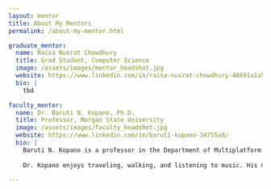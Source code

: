 ```yaml
---
layout: mentor
title: About My Mentors
permalink: /about-my-mentor.html

graduate_mentor:
  name: Raisa Nusrat Chowdhury
  title: Grad Student, Computer Science
  image: /assets/images/mentor_headshot.jpg
  website: https://www.linkedin.com/in/raisa-nusrat-chowdhury-48691a1a5/
  bio: |
    tbd

faculty_mentor:
  name: Dr. Baruti N. Kopano, Ph.D.
  title: Professor, Morgan State University
  image: /assets/images/faculty_headshot.jpg
  website: https://www.linkedin.com/in/baruti-kopano-34755a8/
  bio: |
    Baruti N. Kopano is a professor in the Department of Multiplatform Production in the School of Global Journalism and Communication. He received his Ph.D. in English (Rhetoric and Linguistics) from Indiana University of Pennsylvania. His research interests include popular culture, Black masculinity, and African Americans in the radio industry. Dr. Kopano recently co-edited Soul Thieves: The Appropriation and Misrepresentation of African American Popular Culture (Palgrave Macmillan, 2015).
    
    Dr. Kopano enjoys traveling, walking, and listening to music. His most recent international trip was to Senegal and the Gambia in West Africa in 2016 as a participant in the Fulbright-Hays--Group Projects Abroad Program.

---
```

